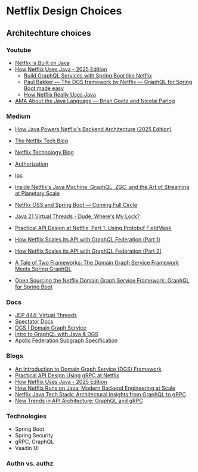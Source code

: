# Netflix Design Choices


## Architechture choices


### Youtube

- [Netflix is Built on Java](https://www.youtube.com/watch?v=sMPMiy0NsUs)
- [How Netflix Uses Java - 2025 Edition](https://www.youtube.com/watch?v=XpunFFS-n8I)
  - [Build GraphQL Services with Spring Boot like Netflix](https://www.youtube.com/watch?v=Xn-oLXQQklU)
  - [Paul Bakker — The DGS framework by Netflix — GraphQL for Spring Boot made easy](https://www.youtube.com/watch?v=D3r4-Tmv86k)
  - [How Netflix Really Uses Java](https://www.youtube.com/watch?v=BaUrpq_7KMk)
- [AMA About the Java Language — Brian Goetz and Nicolai Parlog](https://www.youtube.com/watch?v=9si7gK94gLo)


### Medium

- [How Java Powers Netflix's Backend Architecture (2025 Edition)](https://medium.com/@adityabanerjee1406/how-java-powers-netflixs-backend-architecture-2025-edition-172e961af3ec)
- [The Netflix Tech Blog](https://netflixtechblog.com/)
- [Netflix Technology Blog](https://netflixtechblog.medium.com/)

- [Authorization](https://netflixtechblog.com/tagged/authorization)
- [Ipc](https://netflixtechblog.com/tagged/ipc)

- [Inside Netflix's Java Machine: GraphQL, ZGC, and the Art of Streaming at Planetary Scale](https://disant.medium.com/inside-netflixs-java-machine-graphql-zgc-and-the-art-of-streaming-at-planetary-scale-23a0cf62a7ae)
- [Netflix OSS and Spring Boot — Coming Full Circle](https://netflixtechblog.com/netflix-oss-and-spring-boot-coming-full-circle-4855947713a0)
- [Java 21 Virtual Threads - Dude, Where's My Lock?](https://netflixtechblog.com/java-21-virtual-threads-dude-wheres-my-lock-3052540e231d)
- [Practical API Design at Netflix, Part 1: Using Protobuf FieldMask](https://netflixtechblog.com/practical-api-design-at-netflix-part-1-using-protobuf-fieldmask-35cfdc606518)

- [How Netflix Scales its API with GraphQL Federation (Part 1)](https://netflixtechblog.com/how-netflix-scales-its-api-with-graphql-federation-part-1-ae3557c187e2)
- [How Netflix Scales its API with GraphQL Federation (Part 2)](https://netflixtechblog.com/how-netflix-scales-its-api-with-graphql-federation-part-2-bbe71aaec44a)
- [A Tale of Two Frameworks: The Domain Graph Service Framework Meets Spring GraphQL](https://netflixtechblog.medium.com/a-tale-of-two-frameworks-the-domain-graph-service-framework-meets-spring-graphql-f8237f09c389)
- [Open Sourcing the Netflix Domain Graph Service Framework: GraphQL for Spring Boot](https://netflixtechblog.com/open-sourcing-the-netflix-domain-graph-service-framework-graphql-for-spring-boot-92b9dcecda18)

### Docs
- [JEP 444: Virtual Threads](https://openjdk.org/jeps/444)
- [Spectator Docs](https://netflix.github.io/spectator/en/latest/)
- [DGS | Domain Graph Service](https://netflix.github.io/dgs/)
- [Intro to GraphQL with Java & DGS](https://www.apollographql.com/tutorials/intro-dgs)
- [Apollo Federation Subgraph Specification](https://www.apollographql.com/docs/graphos/schema-design/federated-schemas/reference/subgraph-spec)

### Blogs
- [An Introduction to Domain Graph Service (DGS) Framework](https://www.baeldung.com/spring-boot-domain-graph-service)
- [Practical API Design Using gRPC at Netflix](https://www.infoq.com/news/2021/09/practical-api-design-netflix/#mainLogin/)
- [How Netflix Uses Java - 2025 Edition](https://www.reddit.com/r/java/comments/1k9lwrh/how_netflix_uses_java_2025_edition/)
- [How Netflix Runs on Java: Modern Backend Engineering at Scale](https://talent500.com/blog/netflix-java-backend-architecture/)
- [Netflix Java Tech Stack: Architectural Insights from GraphQL to gRPC](https://www.linkedin.com/pulse/netflix-java-tech-stack-architectural-insights-from-graphql-hau-thai-gm6uc/)
- [New Trends in API Architecture: GraphQL and  gRPC](https://www.bluealtair.com/blog/new-trends-in-api-architecture-graphql-and-grpc)


### Technologies
- Spring Boot
- Spring Security
- gRPC, GraphQL
- Vaadin UI

### Authn vs. authz